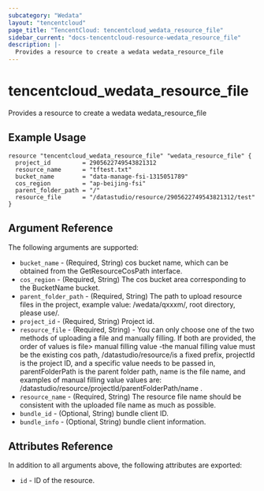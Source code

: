 ```yaml
---
subcategory: "Wedata"
layout: "tencentcloud"
page_title: "TencentCloud: tencentcloud_wedata_resource_file"
sidebar_current: "docs-tencentcloud-resource-wedata_resource_file"
description: |-
  Provides a resource to create a wedata wedata_resource_file
---
```


# tencentcloud_wedata_resource_file

Provides a resource to create a wedata wedata_resource_file

## Example Usage

```hcl
resource "tencentcloud_wedata_resource_file" "wedata_resource_file" {
  project_id         = 2905622749543821312
  resource_name      = "tftest.txt"
  bucket_name        = "data-manage-fsi-1315051789"
  cos_region         = "ap-beijing-fsi"
  parent_folder_path = "/"
  resource_file      = "/datastudio/resource/2905622749543821312/test"
}
```

## Argument Reference

The following arguments are supported:

* `bucket_name` - (Required, String) cos bucket name, which can be obtained from the GetResourceCosPath interface.
* `cos_region` - (Required, String) The cos bucket area corresponding to the BucketName bucket.
* `parent_folder_path` - (Required, String) The path to upload resource files in the project, example value: /wedata/qxxxm/, root directory, please use/.
* `project_id` - (Required, String) Project id.
* `resource_file` - (Required, String) - You can only choose one of the two methods of uploading a file and manually filling. If both are provided, the order of values is file> manual filling value
-the manual filling value must be the existing cos path, /datastudio/resource/is a fixed prefix, projectId is the project ID, and a specific value needs to be passed in, parentFolderPath is the parent folder path, name is the file name, and examples of manual filling value values are: /datastudio/resource/projectId/parentFolderPath/name 
.
* `resource_name` - (Required, String) The resource file name should be consistent with the uploaded file name as much as possible.
* `bundle_id` - (Optional, String) bundle client ID.
* `bundle_info` - (Optional, String) bundle client information.

## Attributes Reference

In addition to all arguments above, the following attributes are exported:

* `id` - ID of the resource.



